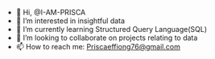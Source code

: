 - 👋 Hi, @I-AM-PRISCA
- 👀 I’m interested in insightful data
- 🌱 I’m currently learning Structured Query Language(SQL)
- 💞️ I’m looking to collaborate on projects relating to data
- 📫 How to reach me: Priscaeffiong76@gmail.com

<!---
I-AM-PRISCA/I-AM-PRISCA is a ✨ special ✨ repository because its `README.md` (this file) appears on your GitHub profile.
You can click the Preview link to take a look at your changes.
--->
